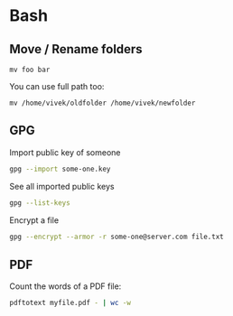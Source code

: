 # Bash

## Move / Rename folders
    mv foo bar

You can use full path too:

    mv /home/vivek/oldfolder /home/vivek/newfolder

## GPG

Import public key of someone

```bash
gpg --import some-one.key
```

See all imported public keys

```bash
gpg --list-keys
```

Encrypt a file

```bash
gpg --encrypt --armor -r some-one@server.com file.txt
```

## PDF

Count the words of a PDF file:

```bash
pdftotext myfile.pdf - | wc -w
```
